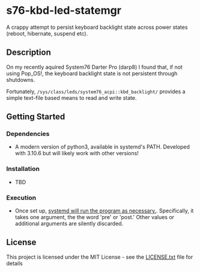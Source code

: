 # s76-kbd-led-statemgr

A crappy attempt to persist keyboard backlight state across power states (reboot, hibernate, suspend etc).

## Description

On my recently aquired System76 Darter Pro (darp8) I found that, if not using Pop\_OS!, the keyboard backlight state is not persistent through shutdowns.

Fortunately, `/sys/class/leds/system76_acpi::kbd_backlight/` provides a simple text-file based means to read and write state.

## Getting Started

### Dependencies

* A modern version of python3, available in systemd's PATH. Developed with 3.10.6 but will likely work with other versions!

### Installation

* TBD

### Execution

* Once set up, [systemd will run the program as necessary.](https://www.freedesktop.org/software/systemd/man/systemd-suspend.service.html). Specifically, it takes one argument, the the word 'pre' or 'post.' Other values or additional arguments are silently discarded.

## License

This project is licensed under the MIT License - see the [LICENSE.txt](./LICENSE.txt) file for details

